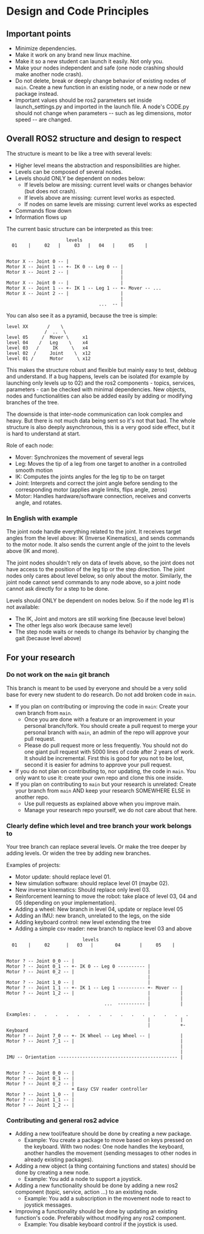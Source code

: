 # Design and Code Principles

## Important points

- Minimize dependencies.
- Make it work on any brand new linux machine.
- Make it so a new student can launch it easily. Not only you.
- Make your nodes independent and safe (one node crashing should make another node crash).
- Do not delete, break or deeply change behavior of existing nodes of `main`. 
Create a new function in an existing node, or a new node or new package instead.
- Important values should be ros2 parameters set inside launch_settings.py and imported in the launch file. 
A node's CODE.py should not change when parameters -- such as leg dimensions, motor speed -- are changed.

## Overall ROS2 structure and design to respect 

The structure is meant to be like a tree with several levels: 
- Higher level means the abstraction and responsibilities are higher.
- Levels can be composed of several nodes.
- Levels should ONLY be dependent on nodes below:
  - If levels below are missing: current level waits or changes behavior (but does not crash).
  - If levels above are missing: current level works as espected.
  - If nodes on same levels are missing: current level works as espected
- Commands flow down
- Information flows up

The current basic structure can be interpreted as this tree:
```  
                      levels
  01    |     02   |     03   |   04   |     05    |


Motor X -- Joint 0 -- |
Motor X -- Joint 1 -- +- IK 0 -- Leg 0 -- |
Motor X -- Joint 2 -- |                   |
                                          |
Motor X -- Joint 0 -- |                   |       
Motor X -- Joint 1 -- +- IK 1 -- Leg 1 -- +- Mover -- ...
Motor X -- Joint 2 -- |                   |
                                          |
                                  ...  -- |
```

You can also see it as a pyramid, because the tree is simple:
```  
level XX       /    \      
              /  ..  \     
level 05     /  Mover \     x1
level 04    /   Leg    \    x4
level 03   /     IK     \   x4
level 02  /     Joint    \  x12
level 01 /      Motor     \ x12
```


This makes the structure robust and flexible but mainly easy to test, debbug and understand. If a bug happens, levels
can be isolated (for example by launching only levels up to 02) and the ros2 components - topics, services, parameters -
can be checked with minimal dependencies. New objects, nodes and functionalities can also be added easily by adding or modifying branches of the tree.

The downside is that inter-node communication can look complex and heavy. But there is not much data being sent so it's not that bad.
The whole structure is also deeply asynchronous, this is a very good side effect, but it is hard to understand at start.

Role of each node:
- Mover: Synchronizes the movement of several legs
- Leg: Moves the tip of a leg from one target to another in a controlled smooth motion
- IK: Computes the joints angles for the leg tip to be on target
- Joint: Interprets and correct the joint angle before sending to the corresponding motor (applies angle limits, flips angle, zeros)
- Motor: Handles hardware/software connection, receives and converts angle, and rotates.

### In English with example

The joint node handle everything related to the joint. It receives target angles from the level above: IK (Inverse Kinematics), 
and sends commands to the motor node. It also sends the current angle of the joint to the levels above (IK and more).

The joint nodes shouldn't rely on data of levels above, so the joint does not have access to the position of the leg tip
or the step direction. The joint nodes only cares about level below, so only about the motor. Similarly, the joint node
cannot send commands to any node above, so a joint node cannot ask directly for a step to be done.

Levels should ONLY be dependent on nodes below. So if the node leg #1 is not available:
- The IK, Joint and motors are still working fine (because level below)
- The other legs also work (because same level)
- The step node waits or needs to change its behavior by changing the gait (because level above)

## For your research

### Do not work on the `main` git branch

This branch is meant to be used by everyone and should be a very solid base for every new student to do research.
Do not add broken code in `main`.
- If you plan on contributing or improving the code in `main`: Create your own branch from `main`.
  - Once you are done with a feature or an improvement in your personal branch/fork. You should create a pull 
request to merge your personal branch with `main`, an admin of the repo will approve your pull request.
  - Please do pull request more or less frequently. 
You should not do one giant pull request with 5000 lines of code after 2 years of work. It should be incremental.
First this is good for you not to be lost, second it is easier for admins to approve your pull request.
- If you do not plan on contributing to, nor updating, the code in `main`. You only want to use it: create your own repo and clone this one inside.
- If you plan on contributing to `main` but your research is unrelated: Create your branch from `main` AND keep your research SOMEWHERE ELSE in another repo.
  - Use pull requests as explained above when you improve main.
  - Manage your research repo yourself, we do not care about that here.

### Clearly define which level and tree branch your work belongs to

Your tree branch can replace several levels. Or make the tree deeper by adding levels. Or widen the tree by adding new branches. 

Examples of projects:
- Motor update: should replace level 01.
- New simulation software: should replace level 01 (maybe 02).
- New inverse kinematics: Should replace only level 03.
- Reinforcement learning to move the robot: take place of level 03, 04 and 05 (depending on your implementation).
- Adding a wheel: New branch in level 04, update or replace level 05
- Adding an IMU: new branch, unrelated to the legs, on the side
- Adding keyboard control: new level extending the tree
- Adding a simple csv reader: new branch to replace level 03 and above

```  
                            levels
  01    |     02      |   03   |        04       |     05    |
  
  
Motor ? -- Joint 0_0 -- |
Motor ? -- Joint 0_1 -- +- IK 0 -- Leg 0 ---------- |
Motor ? -- Joint 0_2 -- |                           |
                                                    |
Motor ? -- Joint 1_0 -- |                           |       
Motor ? -- Joint 1_1 -- +- IK 1 -- Leg 1 ---------- +- Mover -- |
Motor ? -- Joint 1_2 -- |                           |           |
                                                    |           |
                                    ...  ---------- |           |

Examples: .   .   .   .   .   .   .   .   .   .   .   .   .   .   .      
                                                    |           |
                                                    |           +- Keyboard
Motor ? -- Joint 7_0 -- +- IK Wheel -- Leg Wheel -- |           |  
Motor ? -- Joint 7_1 -- |                                       |
                                                                |
                                                                |
IMU -- Orientation -------------------------------------------- |


Motor ? -- Joint 0_0 -- |
Motor ? -- Joint 0_1 -- |
Motor ? -- Joint 0_2 -- |
                        + Easy CSV reader controller
Motor ? -- Joint 1_0 -- |
Motor ? -- Joint 1_1 -- |
Motor ? -- Joint 1_2 -- |
```

### Contributing and general ros2 advice

- Adding a new tool/feature should be done by creating a new package.
  - Example: You create a package to move based on keys pressed on the keyboard. With two nodes: 
  One node handles the keyboard, another handles the movement (sending messages to other nodes in already existing packages). 
- Adding a new object (a thing containing functions and states) should be done by creating a new node.
  - Example: You add a node to support a joystick.
- Adding a new functionality should be done by adding a new ros2 component (topic, service, action ...) to an existing node.
  - Example: You add a subscription in the movement node to react to joystick messages.
- Improving a functionality should be done by updating an existing function's code. Preferabily without modifying any ros2 component.
  - Example: You disable keyboard control if the joystick is used.

